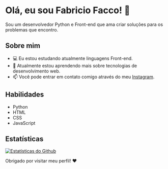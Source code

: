

# Olá, eu sou Fabricio Facco! 👋

Sou um desenvolvedor Python e Front-end que ama criar soluções para os problemas que encontro.

## Sobre mim

- 💻 Eu estou estudando atualmente linguagens Front-end.
- 🌱 Atualmente estou aprendendo mais sobre tecnologias de desenvolvimento web.
- 📫 Você pode entrar em contato comigo através do meu [Instagram](https://www.instagram.com/fabriciotf_).

## Habilidades

- Python
- HTML
- CSS
- JavaScript

## Estatísticas

[![Estatísticas do Github](https://github-readme-stats.vercel.app/api?username=FabricioFacco&show_icons=true&theme=dracula)](https://github.com/anuraghazra/github-readme-stats)

Obrigado por visitar meu perfil! :heart:
